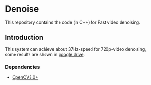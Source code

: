 # Denoise
This repository contains the code (in C++) for Fast video denoising.
## Introduction
This system can achieve about 37Hz-speed for 720p-video denoising, some results are shown in [google drive](https://drive.google.com/file/d/1YoLLOx-YG5_VYBnKS2KrLzAHcD5FRxRv/view?usp=sharing). 
### Dependencies
- [OpenCV3.0+](https://opencv.org/releases.html)
